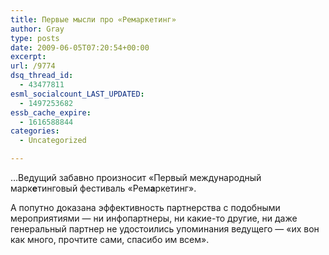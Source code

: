 ```yaml
---
title: Первые мысли про «Ремаркетинг»
author: Gray
type: posts
date: 2009-06-05T07:20:54+00:00
excerpt:
url: /9774
dsq_thread_id:
  - 43477811
esml_socialcount_LAST_UPDATED:
  - 1497253682
essb_cache_expire:
  - 1616588844
categories:
  - Uncategorized

---
```








<p style="clear: both">
  &#8230;Ведущий забавно произносит &#171;Первый международный марк<strong>е</strong>тинговый фестиваль &#171;Рем<strong>а</strong>ркетинг&#187;.
</p>

<p style="clear: both">
  А попутно доказана эффективность партнерства с подобными мероприятиями &#8212; ни инфопартнеры, ни какие-то другие, ни даже генеральный партнер не удостоились упоминания ведущего &#8212; &#171;их вон как много, прочтите сами, спасибо им всем&#187;.
</p>